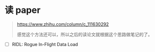 # 读 paper

> https://www.zhihu.com/column/c_111630292
>
> 感觉这个方法还可以，所以之后的读论文就根据这个思路做笔记的了。

- [ ] RIDL: Rogue In-Flight Data Load

